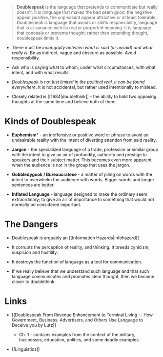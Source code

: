 > **Doublespeak** is the language that pretends to communicate but really doesn’t. It is language that makes the bad seem good, the negative appear positive, the unpleasant appear attractive or at least tolerable. Doublespeak is language that avoids or shifts responsibility, language that is at variance with its real or purported meaning. It is language that conceals or prevents thought; rather than extending thought, doublespeak limits it.

* There must be *incongruity between what is said (or unsaid) and what really is*.  Be as indirect, vague and obscure as possible. Avoid responsibility. 

* Ask who is saying what to whom, under what circumstances, with what intent, and with what results. 
* *Doublespeak is not just limited in the political real, it can be found everywhere*.  It is not accidental, but rather used intentionally to mislead.

* Closely related is [[1984|doublethink]] - the ability to hold two opposing thoughts at the same time and believe both of them. 
# Kinds of Doublespeak 
* **Euphemism***  - an inoffensive or positive word or phrase to avoid an undesirable reality with the intent of diverting attention from said reality.

* **Jargon** - the specialized language of a trade, profession or similar group with the intent to give an air of profundity, authority and prestige to speakers and their subject matter. This becomes even more apparent when the audience is not in the group that uses the jargon. 

* **Gobbledygook / Bureaucratese** - a matter of piling on words with the intent to overwhelm the audience with words. Bigger words and longer sentences are better. 

* **Inflated Language** - language designed to make the ordinary seem extraordinary; to give an air of importance to something that would not normally be considered important. 

# The Dangers 
* Doublespeak is arguably an [[Information Hazards|infohazard]]
* It corrupts the perception of reality, and thinking. It breeds cynicism, suspicion and hostility. 
* It destroys the function of language as a tool for communication. 

* If we really believe that we understand such language and that such language communicates and promotes clear thought, then we become closer to doublethink. 
# Links 
* [[Doublespeak From Revenue Enhancement to Terminal Living -- How Government, Business, Advertisers, and Others Use Language to Deceive you by Lutz]]
	* Ch. 1 - contains examples from the context of the military, businesses, education, politics, and some deadly examples.

* [[Linguistics]] 